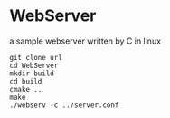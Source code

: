 # WebServer
a sample webserver written by C in linux</br>
<pre>
<code>git clone url
cd WebServer
mkdir build
cd build
cmake ..
make
./webserv -c ../server.conf
</code>
</pre>
